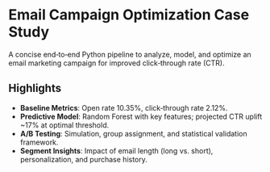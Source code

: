 # Email Campaign Optimization Case Study

A concise end‑to‑end Python pipeline to analyze, model, and optimize an email marketing campaign for improved click‑through rate (CTR).

## Highlights
- **Baseline Metrics**: Open rate 10.35%, click‑through rate 2.12%.  
- **Predictive Model**: Random Forest with key features; projected CTR uplift ~17% at optimal threshold.  
- **A/B Testing**: Simulation, group assignment, and statistical validation framework.  
- **Segment Insights**: Impact of email length (long vs. short), personalization, and purchase history.

